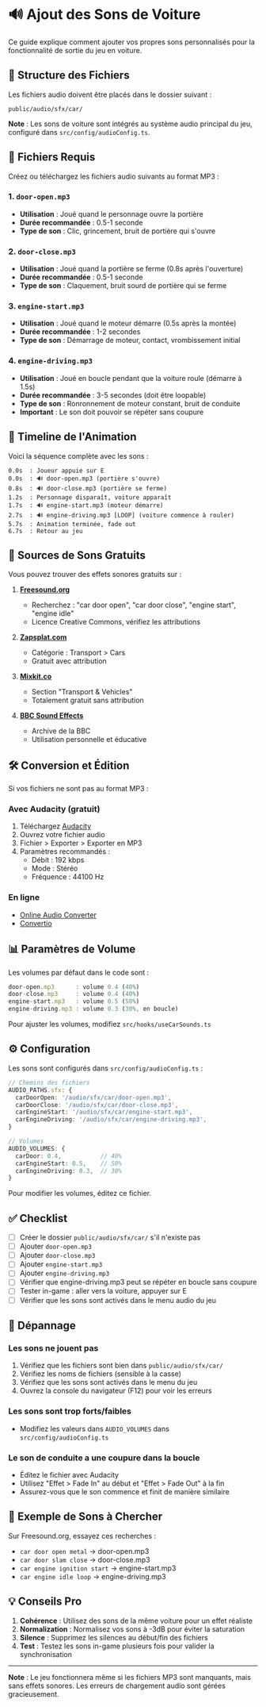 # 🔊 Ajout des Sons de Voiture

Ce guide explique comment ajouter vos propres sons personnalisés pour la fonctionnalité de sortie du jeu en voiture.

## 📁 Structure des Fichiers

Les fichiers audio doivent être placés dans le dossier suivant :
```
public/audio/sfx/car/
```

**Note** : Les sons de voiture sont intégrés au système audio principal du jeu, configuré dans `src/config/audioConfig.ts`.

## 🎵 Fichiers Requis

Créez ou téléchargez les fichiers audio suivants au format MP3 :

### 1. `door-open.mp3`
- **Utilisation** : Joué quand le personnage ouvre la portière
- **Durée recommandée** : 0.5-1 seconde
- **Type de son** : Clic, grincement, bruit de portière qui s'ouvre

### 2. `door-close.mp3`
- **Utilisation** : Joué quand la portière se ferme (0.8s après l'ouverture)
- **Durée recommandée** : 0.5-1 seconde
- **Type de son** : Claquement, bruit sourd de portière qui se ferme

### 3. `engine-start.mp3`
- **Utilisation** : Joué quand le moteur démarre (0.5s après la montée)
- **Durée recommandée** : 1-2 secondes
- **Type de son** : Démarrage de moteur, contact, vrombissement initial

### 4. `engine-driving.mp3`
- **Utilisation** : Joué en boucle pendant que la voiture roule (démarre à 1.5s)
- **Durée recommandée** : 3-5 secondes (doit être loopable)
- **Type de son** : Ronronnement de moteur constant, bruit de conduite
- **Important** : Le son doit pouvoir se répéter sans coupure

## 🎼 Timeline de l'Animation

Voici la séquence complète avec les sons :

```
0.0s  : Joueur appuie sur E
0.0s  : 🔊 door-open.mp3 (portière s'ouvre)
0.8s  : 🔊 door-close.mp3 (portière se ferme)
1.2s  : Personnage disparaît, voiture apparaît
1.7s  : 🔊 engine-start.mp3 (moteur démarre)
2.7s  : 🔊 engine-driving.mp3 [LOOP] (voiture commence à rouler)
5.7s  : Animation terminée, fade out
6.7s  : Retour au jeu
```

## 🎨 Sources de Sons Gratuits

Vous pouvez trouver des effets sonores gratuits sur :

1. **[Freesound.org](https://freesound.org/)**
   - Recherchez : "car door open", "car door close", "engine start", "engine idle"
   - Licence Creative Commons, vérifiez les attributions

2. **[Zapsplat.com](https://www.zapsplat.com/)**
   - Catégorie : Transport > Cars
   - Gratuit avec attribution

3. **[Mixkit.co](https://mixkit.co/free-sound-effects/)**
   - Section "Transport & Vehicles"
   - Totalement gratuit sans attribution

4. **[BBC Sound Effects](https://sound-effects.bbcrewind.co.uk/)**
   - Archive de la BBC
   - Utilisation personnelle et éducative

## 🛠️ Conversion et Édition

Si vos fichiers ne sont pas au format MP3 :

### Avec Audacity (gratuit)
1. Téléchargez [Audacity](https://www.audacityteam.org/)
2. Ouvrez votre fichier audio
3. Fichier > Exporter > Exporter en MP3
4. Paramètres recommandés :
   - Débit : 192 kbps
   - Mode : Stéréo
   - Fréquence : 44100 Hz

### En ligne
- [Online Audio Converter](https://online-audio-converter.com/)
- [Convertio](https://convertio.co/fr/audio-converter/)

## 📊 Paramètres de Volume

Les volumes par défaut dans le code sont :

```typescript
door-open.mp3      : volume 0.4 (40%)
door-close.mp3     : volume 0.4 (40%)
engine-start.mp3   : volume 0.5 (50%)
engine-driving.mp3 : volume 0.3 (30%, en boucle)
```

Pour ajuster les volumes, modifiez `src/hooks/useCarSounds.ts`

## ⚙️ Configuration

Les sons sont configurés dans `src/config/audioConfig.ts` :

```typescript
// Chemins des fichiers
AUDIO_PATHS.sfx: {
  carDoorOpen: '/audio/sfx/car/door-open.mp3',
  carDoorClose: '/audio/sfx/car/door-close.mp3',
  carEngineStart: '/audio/sfx/car/engine-start.mp3',
  carEngineDriving: '/audio/sfx/car/engine-driving.mp3',
}

// Volumes
AUDIO_VOLUMES: {
  carDoor: 0.4,           // 40%
  carEngineStart: 0.5,    // 50%
  carEngineDriving: 0.3,  // 30%
}
```

Pour modifier les volumes, éditez ce fichier.

## ✅ Checklist

- [ ] Créer le dossier `public/audio/sfx/car/` s'il n'existe pas
- [ ] Ajouter `door-open.mp3`
- [ ] Ajouter `door-close.mp3`
- [ ] Ajouter `engine-start.mp3`
- [ ] Ajouter `engine-driving.mp3`
- [ ] Vérifier que engine-driving.mp3 peut se répéter en boucle sans coupure
- [ ] Tester in-game : aller vers la voiture, appuyer sur E
- [ ] Vérifier que les sons sont activés dans le menu audio du jeu

## 🐛 Dépannage

### Les sons ne jouent pas
1. Vérifiez que les fichiers sont bien dans `public/audio/sfx/car/`
2. Vérifiez les noms de fichiers (sensible à la casse)
3. Vérifiez que les sons sont activés dans le menu du jeu
4. Ouvrez la console du navigateur (F12) pour voir les erreurs

### Les sons sont trop forts/faibles
- Modifiez les valeurs dans `AUDIO_VOLUMES` dans `src/config/audioConfig.ts`

### Le son de conduite a une coupure dans la boucle
- Éditez le fichier avec Audacity
- Utilisez "Effet > Fade In" au début et "Effet > Fade Out" à la fin
- Assurez-vous que le son commence et finit de manière similaire

## 🎯 Exemple de Sons à Chercher

Sur Freesound.org, essayez ces recherches :

- `car door open metal` → door-open.mp3
- `car door slam close` → door-close.mp3
- `car engine ignition start` → engine-start.mp3
- `car engine idle loop` → engine-driving.mp3

## 💡 Conseils Pro

1. **Cohérence** : Utilisez des sons de la même voiture pour un effet réaliste
2. **Normalization** : Normalisez vos sons à -3dB pour éviter la saturation
3. **Silence** : Supprimez les silences au début/fin des fichiers
4. **Test** : Testez les sons in-game plusieurs fois pour valider la synchronisation

---

**Note** : Le jeu fonctionnera même si les fichiers MP3 sont manquants, mais sans effets sonores. Les erreurs de chargement audio sont gérées gracieusement.
